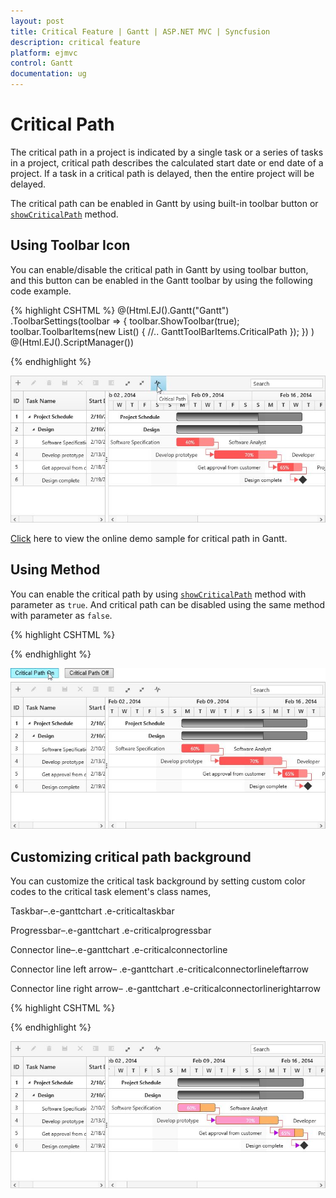 ```yaml
---
layout: post
title: Critical Feature | Gantt | ASP.NET MVC | Syncfusion
description: critical feature
platform: ejmvc
control: Gantt
documentation: ug
---
```

# Critical Path

The critical path in a project is indicated by a single task or a series of tasks in a project, critical path describes the calculated start date or end date of a project. If a task in a critical path is delayed, then the entire project will be delayed.

The critical path can be enabled in Gantt by using built-in toolbar button or [`showCriticalPath`](/api/js/ejgantt#methods:showcriticalpath "showCriticalPath(isShown)") method.

## Using Toolbar Icon

You can enable/disable the critical path in Gantt by using toolbar button, and this button can be enabled in the Gantt toolbar by using the following code example.

{% highlight CSHTML %}
@(Html.EJ().Gantt("Gantt")
    .ToolbarSettings(toolbar =>
    {
        toolbar.ShowToolbar(true);
        toolbar.ToolbarItems(new List<GanttToolBarItems>()
            {
                //..
                GanttToolBarItems.CriticalPath
            });
    }) 
    )
@(Html.EJ().ScriptManager())

{% endhighlight %}

![](criticalfeature_images/criticalfeature_img1.jpeg)

[Click](https://ej2.syncfusion.com/home/aspnetmvc.html#platform) here to view the online demo sample for critical path in Gantt.


## Using Method

You can enable the critical path by using [`showCriticalPath`](/api/js/ejgantt#methods:showcriticalpath "showCriticalPath(isShown)") method with parameter as `true`. And critical path can be disabled using the same method with parameter as `false`.

{% highlight CSHTML %}
 
<script>                   
$("#buttonOn").click(function (args) {
                ganttObj = $("#Gantt").data("ejGantt");
                ganttObj.showCriticalPath(true);
            })
$("#buttonOff").click(function (args) {
                ganttObj = $("#Gantt").data("ejGantt");
                ganttObj.showCriticalPath(false);
            })              
</script>

{% endhighlight %}

![](criticalfeature_images/criticalfeature_img2.jpeg)


## Customizing critical path background

You can customize the critical task background by setting custom color codes to the critical task element's class names,

Taskbar–.e-ganttchart .e-criticaltaskbar 

Progressbar–.e-ganttchart .e-criticalprogressbar     

Connector line–.e-ganttchart .e-criticalconnectorline       

Connector line left arrow– .e-ganttchart .e-criticalconnectorlineleftarrow  

Connector line right arrow–  .e-ganttchart .e-criticalconnectorlinerightarrow 

{% highlight CSHTML %}
 
<style>
    .e-ganttchart .e-criticaltaskbar {
                background-color : #ffb366!important;
                border-color : gray!important
    }
    .e-ganttchart .e-criticalprogressbar {
                background-color : #ff99cc!important;
                border-color : #b35900!important
    }
    .e-ganttchart .e-criticalconnectorline {
                background-color : #b800e6!important;
    }
    .e-ganttchart .e-criticalconnectorlineleftarrow {
                border-right-color : #b800e6!important;
    }
    .e-ganttchart .e-criticalconnectorlinerightarrow{
                border-left-color : #b800e6!important;
    }
</style>


{% endhighlight %}

![](criticalfeature_images/criticalfeature_img3.jpeg)
